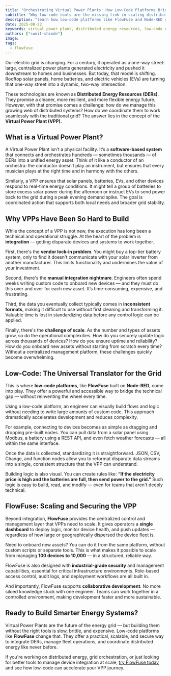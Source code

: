 ```yaml
---
title: "Orchestrating Virtual Power Plants: How Low-Code Platforms Bridge the Gap"
subtitle: "Why low-code tools are the missing link in scaling distributed energy systems"
description: "learn how low-code platforms like FlowFuse and Node-RED simplify the integration and management of distributed energy resources, making Virtual Power Plants a scalable reality."
date: 2025-08-22
keywords: virtual power plant, distributed energy resources, low-code energy solutions, Node-RED, FlowFuse, energy grid orchestration, DER integration, smart grid software, energy automation, scalable VPP platform
authors: ["sumit-shinde"]
image: 
tags:
  - flowfuse
---
```


Our electric grid is changing. For a century, it operated as a one-way street: large, centralized power plants generated electricity and pushed it downstream to homes and businesses. But today, that model is shifting. Rooftop solar panels, home batteries, and electric vehicles (EVs) are turning that one-way street into a dynamic, two-way intersection.

<!--more-->

These technologies are known as **Distributed Energy Resources (DERs)**. They promise a cleaner, more resilient, and more flexible energy future. However, with that promise comes a challenge: how do we manage this growing web of distributed systems? How do we coordinate them to work seamlessly with the traditional grid? The answer lies in the concept of the **Virtual Power Plant (VPP).**

## What is a Virtual Power Plant?

A Virtual Power Plant isn’t a physical facility. It’s a **software-based system** that connects and orchestrates hundreds — sometimes thousands — of DERs into a unified energy asset. Think of it like a conductor of an orchestra: the conductor doesn’t play an instrument, but ensures that every musician plays at the right time and in harmony with the others.

Similarly, a VPP ensures that solar panels, batteries, EVs, and other devices respond to real-time energy conditions. It might tell a group of batteries to store excess solar power during the afternoon or instruct EVs to send power back to the grid during a peak evening demand spike. The goal is coordinated action that supports both local needs and broader grid stability.

## Why VPPs Have Been So Hard to Build

While the concept of a VPP is not new, the execution has long been a technical and operational struggle. At the heart of the problem is **integration** — getting disparate devices and systems to work together.

First, there's the **vendor lock-in problem**. You might buy a top-tier battery system, only to find it doesn't communicate with your solar inverter from another manufacturer. This limits functionality and undermines the value of your investment.

Second, there's the **manual integration nightmare**. Engineers often spend weeks writing custom code to onboard new devices — and they must do this over and over for each new asset. It’s time-consuming, expensive, and frustrating.

Third, the data you eventually collect typically comes in **inconsistent formats**, making it difficult to use without first cleaning and transforming it. Valuable time is lost in standardizing data before any control logic can be applied.

Finally, there's the **challenge of scale**. As the number and types of assets grow, so do the operational complexities. How do you securely update logic across thousands of devices? How do you ensure uptime and reliability? How do you onboard new assets without starting from scratch every time? Without a centralized management platform, these challenges quickly become overwhelming.

## Low-Code: The Universal Translator for the Grid

This is where **low-code platforms**, like **FlowFuse** built on **Node-RED**, come into play. They offer a powerful and accessible way to bridge the technical gap — without reinventing the wheel every time.

Using a low-code platform, an engineer can visually build flows and logic without needing to write large amounts of custom code. This approach dramatically accelerates development and reduces complexity.

For example, connecting to devices becomes as simple as dragging and dropping pre-built nodes. You can pull data from a solar panel using Modbus, a battery using a REST API, and even fetch weather forecasts — all within the same interface.

Once the data is collected, standardizing it is straightforward. JSON, CSV, Change, and function nodes allow you to reformat disparate data streams into a single, consistent structure that the VPP can understand.

Building logic is also visual. You can create rules like:
**“If the electricity price is high and the batteries are full, then send power to the grid.”**
Such logic is easy to build, read, and modify — even for teams that aren't deeply technical.

## FlowFuse: Scaling and Securing the VPP

Beyond integration, **FlowFuse** provides the centralized control and management layer that VPPs need to scale. It gives operators a **single dashboard** to deploy logic, monitor device health, and push updates — regardless of how large or geographically dispersed the device fleet is.

Need to onboard new assets? You can do it from the same platform, without custom scripts or separate tools. This is what makes it possible to scale from managing **100 devices to 10,000** — in a structured, reliable way.

FlowFuse is also designed with **industrial-grade security** and management capabilities, essential for critical infrastructure environments. Role-based access control, audit logs, and deployment workflows are all built in.

And importantly, FlowFuse supports **collaborative development**. No more siloed knowledge stuck with one engineer. Teams can work together in a controlled environment, making development faster and more sustainable.

## Ready to Build Smarter Energy Systems?

Virtual Power Plants are the future of the energy grid — but building them without the right tools is slow, brittle, and expensive. Low-code platforms like **FlowFuse** change that. They offer a practical, scalable, and secure way to integrate DERs, manage fleet operations, and coordinate distributed energy like never before.

If you're working on distributed energy, grid orchestration, or just looking for better tools to manage device integration at scale, [try FlowFuse today](https://flowfuse.com) and see how low-code can accelerate your VPP journey.
